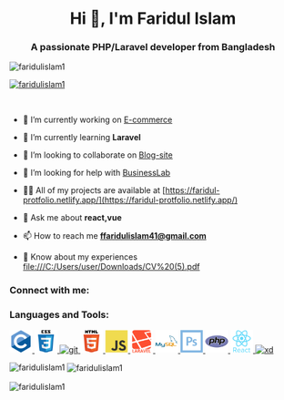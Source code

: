 <h1 align="center">Hi 👋, I'm Faridul Islam</h1>
<h3 align="center">A passionate PHP/Laravel developer from Bangladesh</h3>

<p align="left"> <img src="https://komarev.com/ghpvc/?username=faridulislam1&label=Profile%20views&color=0e75b6&style=flat" alt="faridulislam1" /> </p>

<p align="left"> <a href="https://github.com/ryo-ma/github-profile-trophy"><img src="https://github-profile-trophy.vercel.app/?username=faridulislam1" alt="faridulislam1" /></a> </p>

<p align="left"> <a href="https://twitter.com/" target="blank"><img src="https://img.shields.io/twitter/follow/?logo=twitter&style=for-the-badge" alt="" /></a> </p>

- 🔭 I’m currently working on [E-commerce](https://github.com/faridulislam1/E-commerce-Site.git)

- 🌱 I’m currently learning **Laravel**

- 👯 I’m looking to collaborate on [Blog-site](https://github.com/faridulislam1/blog-Site.git)

- 🤝 I’m looking for help with [BusinessLab](https://github.com/faridulislam1/Business-Lab.git)

- 👨‍💻 All of my projects are available at [https://faridul-protfolio.netlify.app/](https://faridul-protfolio.netlify.app/)

- 💬 Ask me about **react,vue**

- 📫 How to reach me **ffaridulislam41@gmail.com**

- 📄 Know about my experiences [file:///C:/Users/user/Downloads/CV%20(5).pdf](file:///C:/Users/user/Downloads/CV%20(5).pdf)

<h3 align="left">Connect with me:</h3>
<p align="left">
</p>

<h3 align="left">Languages and Tools:</h3>
<p align="left"> <a href="https://www.cprogramming.com/" target="_blank" rel="noreferrer"> <img src="https://raw.githubusercontent.com/devicons/devicon/master/icons/c/c-original.svg" alt="c" width="40" height="40"/> </a> <a href="https://www.w3schools.com/css/" target="_blank" rel="noreferrer"> <img src="https://raw.githubusercontent.com/devicons/devicon/master/icons/css3/css3-original-wordmark.svg" alt="css3" width="40" height="40"/> </a> <a href="https://git-scm.com/" target="_blank" rel="noreferrer"> <img src="https://www.vectorlogo.zone/logos/git-scm/git-scm-icon.svg" alt="git" width="40" height="40"/> </a> <a href="https://www.w3.org/html/" target="_blank" rel="noreferrer"> <img src="https://raw.githubusercontent.com/devicons/devicon/master/icons/html5/html5-original-wordmark.svg" alt="html5" width="40" height="40"/> </a> <a href="https://developer.mozilla.org/en-US/docs/Web/JavaScript" target="_blank" rel="noreferrer"> <img src="https://raw.githubusercontent.com/devicons/devicon/master/icons/javascript/javascript-original.svg" alt="javascript" width="40" height="40"/> </a> <a href="https://laravel.com/" target="_blank" rel="noreferrer"> <img src="https://raw.githubusercontent.com/devicons/devicon/master/icons/laravel/laravel-plain-wordmark.svg" alt="laravel" width="40" height="40"/> </a> <a href="https://www.mysql.com/" target="_blank" rel="noreferrer"> <img src="https://raw.githubusercontent.com/devicons/devicon/master/icons/mysql/mysql-original-wordmark.svg" alt="mysql" width="40" height="40"/> </a> <a href="https://www.photoshop.com/en" target="_blank" rel="noreferrer"> <img src="https://raw.githubusercontent.com/devicons/devicon/master/icons/photoshop/photoshop-line.svg" alt="photoshop" width="40" height="40"/> </a> <a href="https://www.php.net" target="_blank" rel="noreferrer"> <img src="https://raw.githubusercontent.com/devicons/devicon/master/icons/php/php-original.svg" alt="php" width="40" height="40"/> </a> <a href="https://reactjs.org/" target="_blank" rel="noreferrer"> <img src="https://raw.githubusercontent.com/devicons/devicon/master/icons/react/react-original-wordmark.svg" alt="react" width="40" height="40"/> </a> <a href="https://www.adobe.com/products/xd.html" target="_blank" rel="noreferrer"> <img src="https://cdn.worldvectorlogo.com/logos/adobe-xd.svg" alt="xd" width="40" height="40"/> </a> </p>

<p><img align="left" src="https://github-readme-stats.vercel.app/api/top-langs?username=faridulislam1&show_icons=true&locale=en&layout=compact" alt="faridulislam1" /></p>

<p>&nbsp;<img align="center" src="https://github-readme-stats.vercel.app/api?username=faridulislam1&show_icons=true&locale=en" alt="faridulislam1" /></p>

<p><img align="center" src="https://github-readme-streak-stats.herokuapp.com/?user=faridulislam1&" alt="faridulislam1" /></p>
